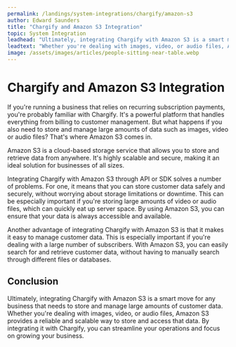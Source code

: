```yaml
---
permalink: /landings/system-integrations/chargify/amazon-s3
author: Edward Saunders
title: "Chargify and Amazon S3 Integration"
topic: System Integration
leadhead: "Ultimately, integrating Chargify with Amazon S3 is a smart move for any business that needs to store and manage large amounts of customer data"
leadtext: "Whether you're dealing with images, video, or audio files, Amazon S3 provides a reliable and scalable way to store and access that data. By integrating it with Chargify, you can streamline your operations and focus on growing your business."
image: /assets/images/articles/people-sitting-near-table.webp
---
```

<div class="arttext">    <h1>Chargify and Amazon S3 Integration</h1>
    <p>If you're running a business that relies on recurring subscription payments, you're probably familiar with Chargify. It's a powerful platform that handles everything from billing to customer management. But what happens if you also need to store and manage large amounts of data such as images, video or audio files? That's where Amazon S3 comes in.</p>
    <p>Amazon S3 is a cloud-based storage service that allows you to store and retrieve data from anywhere. It's highly scalable and secure, making it an ideal solution for businesses of all sizes.</p>
    <p>Integrating Chargify with Amazon S3 through API or SDK solves a number of problems. For one, it means that you can store customer data safely and securely, without worrying about storage limitations or downtime. This can be especially important if you're storing large amounts of video or audio files, which can quickly eat up server space. By using Amazon S3, you can ensure that your data is always accessible and available.</p>
    <p>Another advantage of integrating Chargify with Amazon S3 is that it makes it easy to manage customer data. This is especially important if you're dealing with a large number of subscribers. With Amazon S3, you can easily search for and retrieve customer data, without having to manually search through different files or databases.</p>
    <h2>Conclusion</h2>
    <p>Ultimately, integrating Chargify with Amazon S3 is a smart move for any business that needs to store and manage large amounts of customer data. Whether you're dealing with images, video, or audio files, Amazon S3 provides a reliable and scalable way to store and access that data. By integrating it with Chargify, you can streamline your operations and focus on growing your business.</p>
</div>